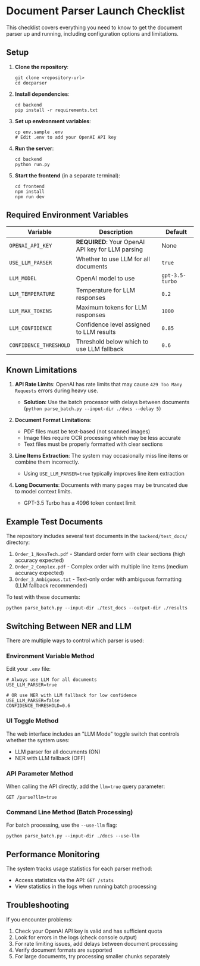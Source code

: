 # Document Parser Launch Checklist

This checklist covers everything you need to know to get the document parser up and running, including configuration options and limitations.

## Setup

1. **Clone the repository**:
   ```
   git clone <repository-url>
   cd docparser
   ```

2. **Install dependencies**:
   ```
   cd backend
   pip install -r requirements.txt
   ```

3. **Set up environment variables**:
   ```
   cp env.sample .env
   # Edit .env to add your OpenAI API key
   ```

4. **Run the server**:
   ```
   cd backend
   python run.py
   ```

5. **Start the frontend** (in a separate terminal):
   ```
   cd frontend
   npm install
   npm run dev
   ```

## Required Environment Variables

| Variable | Description | Default |
|----------|-------------|---------|
| `OPENAI_API_KEY` | **REQUIRED**: Your OpenAI API key for LLM parsing | None |
| `USE_LLM_PARSER` | Whether to use LLM for all documents | `true` |
| `LLM_MODEL` | OpenAI model to use | `gpt-3.5-turbo` |
| `LLM_TEMPERATURE` | Temperature for LLM responses | `0.2` |
| `LLM_MAX_TOKENS` | Maximum tokens for LLM responses | `1000` |
| `LLM_CONFIDENCE` | Confidence level assigned to LLM results | `0.85` |
| `CONFIDENCE_THRESHOLD` | Threshold below which to use LLM fallback | `0.6` |

## Known Limitations

1. **API Rate Limits**: OpenAI has rate limits that may cause `429 Too Many Requests` errors during heavy use.
   - **Solution**: Use the batch processor with delays between documents (`python parse_batch.py --input-dir ./docs --delay 5`)

2. **Document Format Limitations**:
   - PDF files must be text-based (not scanned images)
   - Image files require OCR processing which may be less accurate
   - Text files must be properly formatted with clear sections

3. **Line Items Extraction**: The system may occasionally miss line items or combine them incorrectly.
   - Using `USE_LLM_PARSER=true` typically improves line item extraction

4. **Long Documents**: Documents with many pages may be truncated due to model context limits.
   - GPT-3.5 Turbo has a 4096 token context limit

## Example Test Documents

The repository includes several test documents in the `backend/test_docs/` directory:

1. `Order_1_NovaTech.pdf` - Standard order form with clear sections (high accuracy expected)
2. `Order_2_Complex.pdf` - Complex order with multiple line items (medium accuracy expected)
3. `Order_3_Ambiguous.txt` - Text-only order with ambiguous formatting (LLM fallback recommended)

To test with these documents:
```
python parse_batch.py --input-dir ./test_docs --output-dir ./results
```

## Switching Between NER and LLM

There are multiple ways to control which parser is used:

### Environment Variable Method

Edit your `.env` file:
```
# Always use LLM for all documents
USE_LLM_PARSER=true

# OR use NER with LLM fallback for low confidence
USE_LLM_PARSER=false
CONFIDENCE_THRESHOLD=0.6
```

### UI Toggle Method

The web interface includes an "LLM Mode" toggle switch that controls whether the system uses:
- LLM parser for all documents (ON)
- NER with LLM fallback (OFF)

### API Parameter Method

When calling the API directly, add the `llm=true` query parameter:
```
GET /parse?llm=true
```

### Command Line Method (Batch Processing)

For batch processing, use the `--use-llm` flag:
```
python parse_batch.py --input-dir ./docs --use-llm
```

## Performance Monitoring

The system tracks usage statistics for each parser method:

- Access statistics via the API: `GET /stats`
- View statistics in the logs when running batch processing

## Troubleshooting

If you encounter problems:

1. Check your OpenAI API key is valid and has sufficient quota
2. Look for errors in the logs (check console output)
3. For rate limiting issues, add delays between document processing
4. Verify document formats are supported
5. For large documents, try processing smaller chunks separately 